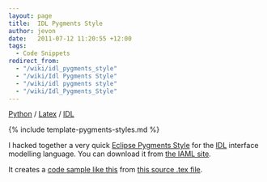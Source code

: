 ```yaml
---
layout: page
title:  IDL Pygments Style
author: jevon
date:   2011-07-12 11:20:55 +12:00
tags:
  - Code Snippets
redirect_from:
  - "/wiki/idl_pygments_style"
  - "/wiki/Idl Pygments Style"
  - "/wiki/idl pygments style"
  - "/wiki/Idl_Pygments_Style"
---
```


[Python](Python.md) / [Latex](Latex.md) / [IDL](idl.md)

{% include template-pygments-styles.md %}

I hacked together a very quick [Eclipse Pygments Style](Eclipse_Pygments_Style.md) for the [IDL](idl.md) interface modelling language. You can download it from <a href="http://code.google.com/p/iaml/source/browse/trunk/org.openiaml.docs.tools/latex/pygments-idl/">the IAML site</a>.

It creates a <a href="http://iaml.googlecode.com/svn/trunk/org.openiaml.docs.tools/latex/pygments-idl/code-sample-idl.pdf">code sample like this</a> from <a href="http://code.google.com/p/iaml/source/browse/trunk/org.openiaml.docs.tools/latex/pygments-idl/code-sample.tex">this source .tex file</a>.

